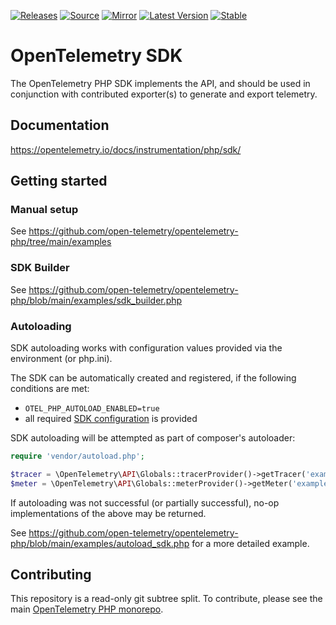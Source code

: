 [![Releases](https://img.shields.io/badge/releases-purple)](https://github.com/opentelemetry-php/sdk/releases)
[![Source](https://img.shields.io/badge/source-sdk-green)](https://github.com/open-telemetry/opentelemetry-php/tree/main/src/SDK)
[![Mirror](https://img.shields.io/badge/mirror-opentelemetry--php:sdk-blue)](https://github.com/opentelemetry-php/sdk)
[![Latest Version](http://poser.pugx.org/open-telemetry/sdk/v/unstable)](https://packagist.org/packages/open-telemetry/sdk/)
[![Stable](http://poser.pugx.org/open-telemetry/sdk/v/stable)](https://packagist.org/packages/open-telemetry/sdk/)

# OpenTelemetry SDK

The OpenTelemetry PHP SDK implements the API, and should be used in conjunction with contributed exporter(s) to generate and export telemetry.

## Documentation

https://opentelemetry.io/docs/instrumentation/php/sdk/

## Getting started

### Manual setup

See https://github.com/open-telemetry/opentelemetry-php/tree/main/examples

### SDK Builder

See https://github.com/open-telemetry/opentelemetry-php/blob/main/examples/sdk_builder.php

### Autoloading

SDK autoloading works with configuration values provided via the environment (or php.ini).

The SDK can be automatically created and registered, if the following conditions are met:
- `OTEL_PHP_AUTOLOAD_ENABLED=true`
- all required [SDK configuration](https://github.com/open-telemetry/opentelemetry-specification/blob/main/specification/sdk-environment-variables.md#general-sdk-configuration) is provided

SDK autoloading will be attempted as part of composer's autoloader:

```php
require 'vendor/autoload.php';

$tracer = \OpenTelemetry\API\Globals::tracerProvider()->getTracer('example');
$meter = \OpenTelemetry\API\Globals::meterProvider()->getMeter('example');
```

If autoloading was not successful (or partially successful), no-op implementations of the above may be returned.

See https://github.com/open-telemetry/opentelemetry-php/blob/main/examples/autoload_sdk.php for a more detailed example.

## Contributing

This repository is a read-only git subtree split.
To contribute, please see the main [OpenTelemetry PHP monorepo](https://github.com/open-telemetry/opentelemetry-php).
